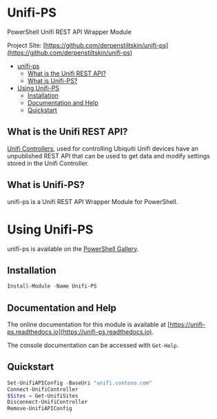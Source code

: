 # Unifi-PS
PowerShell Unifi REST API Wrapper Module

Project Site: [https://github.com/derpenstiltskin/unifi-ps](https://github.com/derpenstiltskin/unifi-ps)

- [unifi-ps](#unifi-ps)
    - [What is the Unifi REST API?](#what-is-the-unifi-rest-api)
    - [What is Unifi-PS?](#what-is-unifi-ps)
- [Using Unifi-PS](#using-unifi-ps)
    - [Installation](#installation)
    - [Documentation and Help](#documentation-and-help)
    - [Quickstart](#quickstart)

## What is the Unifi REST API?
[Unifi Controllers](https://www.ui.com/software/), used for controlling Ubiquiti Unifi devices have an unpublished REST API that can be used to get data and modify settings stored in the Unifi Controller.

## What is Unifi-PS?
unifi-ps is a Unifi REST API Wrapper Module for PowerShell.


# Using Unifi-PS
unifi-ps is available on the [PowerShell Gallery](https://powershellgallery.com/packages/unifi-ps).

## Installation
```powershell
Install-Module -Name Unifi-PS
```

## Documentation and Help
The online documentation for this module is available at [https://unifi-ps.readthedocs.io](https://unifi-ps.readthedocs.io).

The console documentation can be accessed with `Get-Help`.

## Quickstart
```powershell
Set-UnifiAPIConfig -BaseUri "unifi.contoso.com"
Connect-UnifiController
$Sites = Get-UnifiSites
Disconnect-UnifiController
Remove-UnifiAPIConfig
```